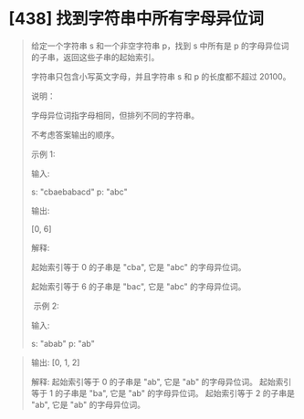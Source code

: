# [438] 找到字符串中所有字母异位词

> 给定一个字符串 s 和一个非空字符串 p，找到 s 中所有是 p 的字母异位词的子串，返回这些子串的起始索引。
>
> 字符串只包含小写英文字母，并且字符串 s 和 p 的长度都不超过 20100。
>
> 说明：
>
> 字母异位词指字母相同，但排列不同的字符串。
>
> 不考虑答案输出的顺序。
>
> 示例 1:
>
> 输入:
>
> s: "cbaebabacd" p: "abc"
>
> 输出:
>
> [0, 6]
>
> 解释:
>
> 起始索引等于 0 的子串是 "cba", 它是 "abc" 的字母异位词。
>
> 起始索引等于 6 的子串是 "bac", 它是 "abc" 的字母异位词。
>
> 示例 2:
>
> 输入:
>
>s: "abab" p: "ab"

> 输出:
> [0, 1, 2]
>
> 解释:
> 起始索引等于 0 的子串是 "ab", 它是 "ab" 的字母异位词。
> 起始索引等于 1 的子串是 "ba", 它是 "ab" 的字母异位词。
> 起始索引等于 2 的子串是 "ab", 它是 "ab" 的字母异位词。

